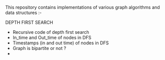 This repository contains implementations of various graph algorithms and data structures :-

DEPTH FIRST SEARCH  
  - Recursive code of depth first search
  - In_time and Out_time of nodes in DFS
  - Timestamps (in and out time) of nodes in DFS
  - Graph is bipartite or not ?
  - 
